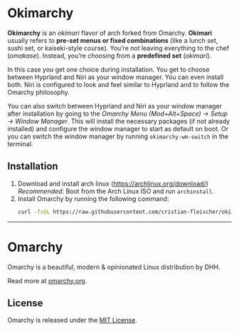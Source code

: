 # Okimarchy

**Okimarchy** is an *okimari* flavor of arch forked from Omarchy.
**Okimari** usually refers to **pre-set menus or fixed combinations** (like a lunch set, sushi set, or kaiseki-style course).
You’re not leaving everything to the chef (*omakase*). Instead, you’re choosing from a **predefined set** (*okimari*).

In this case you get one choice during installation. You get to choose between Hyprland and Niri as your window manager. You can even install both.
Niri is configured to look and feel similar to Hyprland and to follow the Omarchy philosophy.

You can also switch between Hyprland and Niri as your window manager after installation by going to the *Omarchy Menu (Mod+Alt+Space) -> Setup -> Window Manager*. This will install the necessary packages (if not already installed) and configure the window manager to start as default on boot.
Or you can switch the window manager by running `okimarchy-wm-switch` in the terminal.

## Installation

1. Download and install arch linux (https://archlinux.org/download/)
   *Recommended*: Boot from the Arch Linux ISO and run `archinstall`.
2. Install Omarchy by running the following command:
   ```bash
   curl -fsSL https://raw.githubusercontent.com/cristian-fleischer/okimarchy/master/boot.sh | OMARCHY_REPO="cristian-fleischer/okimarchy" OMARCHY_REF="add-niri-as-wm-option" bash
   ```

---

# Omarchy

Omarchy is a beautiful, modern & opinionated Linux distribution by DHH.

Read more at [omarchy.org](https://omarchy.org).

## License

Omarchy is released under the [MIT License](https://opensource.org/licenses/MIT).
